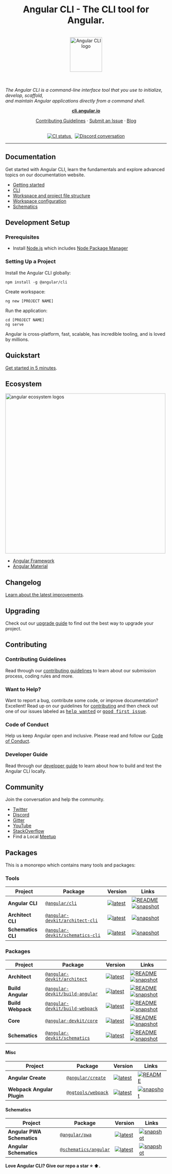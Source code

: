<!--
  BEFORE UPDATING THIS FILE, READ THIS.

  This file is automatically generated during release. It is important for you to not update
  README directly.

  - If you need to change the content, update `scripts/templates/readme.ejs`
  - If you need to add/remove a package or a link, update the .monorepo.json file instead.

  Any changes to README.md directly will result in a failure on CI.
-->

<h1 align="center">Angular CLI - The CLI tool for Angular.</h1>


<p align="center">
  <br>
  <img src="/docs/images/angular-cli-logo.png" alt="Angular CLI logo" width="100px" height="108px"/>
  
  <br><br>
  <em>The Angular CLI is a command-line interface tool that you use to initialize, develop, scaffold,
    <br>and maintain Angular applications directly from a command shell.</em>
  <br>
  
</p>

<p align="center">
  <a href="https://cli.angular.io"><strong>cli.angular.io</strong></a>
  <br>
</p>

<p align="center">
  <a href="CONTRIBUTING.md">Contributing Guidelines</a>
  ·
  <a href="https://github.com/angular/angular-cli/issues">Submit an Issue</a>
  ·
  <a href="https://blog.angular.io/">Blog</a>
  <br>
  <br>
</p>

<p align="center">
  <a href="https://circleci.com/gh/angular/workflows/angular-cli/tree/main">
    <img src="https://img.shields.io/circleci/build/github/angular/angular-cli/main.svg?logo=circleci&logoColor=fff&label=CircleCI" alt="CI status" />
  </a>&nbsp;
  <a href="https://discord.gg/angular">
    <img src="https://img.shields.io/discord/463752820026376202.svg?logo=discord&logoColor=fff&label=Discord&color=7389d8" alt="Discord conversation" />
  </a>
</p>

<hr>

## Documentation

Get started with Angular CLI, learn the fundamentals and explore advanced topics on our documentation website.

- [Getting started][quickstart]
- [CLI][cli]
- [Workspace and project file structure][filestructure]
- [Workspace configuration][workspaceconfig]
- [Schematics][schematics]

## Development Setup


### Prerequisites

- Install [Node.js] which includes [Node Package Manager][npm]

### Setting Up a Project

Install the Angular CLI globally:

```
npm install -g @angular/cli
```

Create workspace:

```
ng new [PROJECT NAME]
```

Run the application:

```
cd [PROJECT NAME]
ng serve
```

Angular is cross-platform, fast, scalable, has incredible tooling, and is loved by millions.

## Quickstart

[Get started in 5 minutes][quickstart].

## Ecosystem

<p>
  <img src="/docs/images/angular-ecosystem-logos.png" alt="angular ecosystem logos" width="500px" height="auto">
</p>

- [Angular Framework][aio]
- [Angular Material][angularmaterial]

## Changelog

[Learn about the latest improvements][changelog].

## Upgrading

Check out our [upgrade guide](https://update.angular.io/) to find out the best way to upgrade your project.

## Contributing

### Contributing Guidelines

Read through our [contributing guidelines][contributing] to learn about our submission process, coding rules and more.

### Want to Help?

Want to report a bug, contribute some code, or improve documentation? Excellent! Read up on our guidelines for [contributing][contributing] and then check out one of our issues labeled as <kbd>[help wanted](https://github.com/angular/angular-cli/labels/help%20wanted)</kbd> or <kbd>[good first issue](https://github.com/angular/angular-cli/labels/good%20first%20issue)</kbd>.

### Code of Conduct

Help us keep Angular open and inclusive. Please read and follow our [Code of Conduct][codeofconduct].

### Developer Guide

Read through our [developer guide][developer] to learn about how to build and test the Angular CLI locally.


## Community

Join the conversation and help the community.

- [Twitter][twitter]
- [Discord][discord]
- [Gitter][gitter]
- [YouTube][youtube]
- [StackOverflow][stackoverflow]
- Find a Local [Meetup][meetup]

## Packages

This is a monorepo which contains many tools and packages:



### Tools

| Project | Package | Version | Links |
|---|---|---|---|
**Angular CLI** | [`@angular/cli`](https://npmjs.com/package/@angular/cli) | [![latest](https://img.shields.io/npm/v/%40angular%2Fcli/latest.svg)](https://npmjs.com/package/@angular/cli) | [![README](https://img.shields.io/badge/README--green.svg)](/packages/angular/cli/README.md) [![snapshot](https://img.shields.io/badge/snapshot--blue.svg)](https://github.com/angular/cli-builds)
**Architect CLI** | [`@angular-devkit/architect-cli`](https://npmjs.com/package/@angular-devkit/architect-cli) | [![latest](https://img.shields.io/npm/v/%40angular-devkit%2Farchitect-cli/latest.svg)](https://npmjs.com/package/@angular-devkit/architect-cli) |  [![snapshot](https://img.shields.io/badge/snapshot--blue.svg)](https://github.com/angular/angular-devkit-architect-cli-builds)
**Schematics CLI** | [`@angular-devkit/schematics-cli`](https://npmjs.com/package/@angular-devkit/schematics-cli) | [![latest](https://img.shields.io/npm/v/%40angular-devkit%2Fschematics-cli/latest.svg)](https://npmjs.com/package/@angular-devkit/schematics-cli) |  [![snapshot](https://img.shields.io/badge/snapshot--blue.svg)](https://github.com/angular/angular-devkit-schematics-cli-builds)


### Packages


| Project | Package | Version | Links |
|---|---|---|---|
**Architect** | [`@angular-devkit/architect`](https://npmjs.com/package/@angular-devkit/architect) | [![latest](https://img.shields.io/npm/v/%40angular-devkit%2Farchitect/latest.svg)](https://npmjs.com/package/@angular-devkit/architect) | [![README](https://img.shields.io/badge/README--green.svg)](/packages/angular_devkit/architect/README.md) [![snapshot](https://img.shields.io/badge/snapshot--blue.svg)](https://github.com/angular/angular-devkit-architect-builds)
**Build Angular** | [`@angular-devkit/build-angular`](https://npmjs.com/package/@angular-devkit/build-angular) | [![latest](https://img.shields.io/npm/v/%40angular-devkit%2Fbuild-angular/latest.svg)](https://npmjs.com/package/@angular-devkit/build-angular) | [![README](https://img.shields.io/badge/README--green.svg)](/packages/angular_devkit/build_angular/README.md) [![snapshot](https://img.shields.io/badge/snapshot--blue.svg)](https://github.com/angular/angular-devkit-build-angular-builds)
**Build Webpack** | [`@angular-devkit/build-webpack`](https://npmjs.com/package/@angular-devkit/build-webpack) | [![latest](https://img.shields.io/npm/v/%40angular-devkit%2Fbuild-webpack/latest.svg)](https://npmjs.com/package/@angular-devkit/build-webpack) | [![README](https://img.shields.io/badge/README--green.svg)](/packages/angular_devkit/build_webpack/README.md) [![snapshot](https://img.shields.io/badge/snapshot--blue.svg)](https://github.com/angular/angular-devkit-build-webpack-builds)
**Core** | [`@angular-devkit/core`](https://npmjs.com/package/@angular-devkit/core) | [![latest](https://img.shields.io/npm/v/%40angular-devkit%2Fcore/latest.svg)](https://npmjs.com/package/@angular-devkit/core) | [![README](https://img.shields.io/badge/README--green.svg)](/packages/angular_devkit/core/README.md) [![snapshot](https://img.shields.io/badge/snapshot--blue.svg)](https://github.com/angular/angular-devkit-core-builds)
**Schematics** | [`@angular-devkit/schematics`](https://npmjs.com/package/@angular-devkit/schematics) | [![latest](https://img.shields.io/npm/v/%40angular-devkit%2Fschematics/latest.svg)](https://npmjs.com/package/@angular-devkit/schematics) | [![README](https://img.shields.io/badge/README--green.svg)](/packages/angular_devkit/schematics/README.md) [![snapshot](https://img.shields.io/badge/snapshot--blue.svg)](https://github.com/angular/angular-devkit-schematics-builds)

#### Misc

| Project | Package | Version | Links |
|---|---|---|---|
**Angular Create** | [`@angular/create`](https://npmjs.com/package/@angular/create) | [![latest](https://img.shields.io/npm/v/%40angular%2Fcreate/latest.svg)](https://npmjs.com/package/@angular/create) | [![README](https://img.shields.io/badge/README--green.svg)](/packages/angular/create/README.md)
**Webpack Angular Plugin** | [`@ngtools/webpack`](https://npmjs.com/package/@ngtools/webpack) | [![latest](https://img.shields.io/npm/v/%40ngtools%2Fwebpack/latest.svg)](https://npmjs.com/package/@ngtools/webpack) |  [![snapshot](https://img.shields.io/badge/snapshot--blue.svg)](https://github.com/angular/ngtools-webpack-builds)

#### Schematics

| Project | Package | Version | Links |
|---|---|---|---|
**Angular PWA Schematics** | [`@angular/pwa`](https://npmjs.com/package/@angular/pwa) | [![latest](https://img.shields.io/npm/v/%40angular%2Fpwa/latest.svg)](https://npmjs.com/package/@angular/pwa) |  [![snapshot](https://img.shields.io/badge/snapshot--blue.svg)](https://github.com/angular/angular-pwa-builds)
**Angular Schematics** | [`@schematics/angular`](https://npmjs.com/package/@schematics/angular) | [![latest](https://img.shields.io/npm/v/%40schematics%2Fangular/latest.svg)](https://npmjs.com/package/@schematics/angular) |  [![snapshot](https://img.shields.io/badge/snapshot--blue.svg)](https://github.com/angular/schematics-angular-builds)



**Love Angular CLI? Give our repo a star :star: :arrow_up:.**

[contributing]: CONTRIBUTING.md
[developer]: docs/DEVELOPER.md
[quickstart]: https://angular.io/start
[changelog]: CHANGELOG.md
[documentation]: https://angular.io/docs
[angularmaterial]: https://material.angular.io/
[cli]: https://cli.angular.io/
[aio]: https://angular.io/
[workspaceconfig]: https://angular.io/guide/workspace-config
[schematics]: https://angular.io/guide/schematics
[filestructure]: https://angular.io/guide/file-structure
[node.js]: https://nodejs.org/
[npm]: https://www.npmjs.com/get-npm
[codeofconduct]: https://github.com/angular/angular/blob/main/CODE_OF_CONDUCT.md
[twitter]: https://www.twitter.com/angular
[discord]: https://discord.gg/angular
[gitter]: https://gitter.im/angular/angular-cli
[stackoverflow]: https://stackoverflow.com/questions/tagged/angular-cli
[youtube]: https://youtube.com/angular
[meetup]: https://www.meetup.com/find/?keywords=angular
